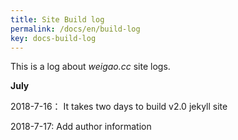 ```yaml
---
title: Site Build log
permalink: /docs/en/build-log
key: docs-build-log
---
```


This is a log about *weigao.cc* site logs.

**July**

2018-7-16： It takes two days to build v2.0 jekyll site

2018-7-17:  Add author information
<!--more-->
